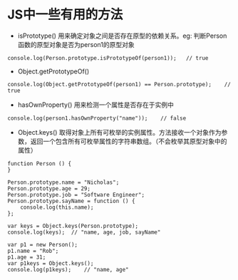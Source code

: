 # JS中一些有用的方法
+ isPrototype()
用来确定对象之间是否存在原型的依赖关系。eg:
判断Person函数的原型对象是否为person1的原型对象
```
console.log(Person.prototype.isPrototypeOf(person1));   // true
```
+ Object.getPrototypeOf()
```
console.log(Object.getPrototypeOf(person1) == Person.prototype);    // true
```
+ hasOwnProperty()
用来检测一个属性是否存在于实例中
```
console.log(person1.hasOwnProperty("name"));    // false
```
+ Object.keys()
取得对象上所有可枚举的实例属性。方法接收一个对象作为参数，返回一个包含所有可枚举属性的字符串数组。（不会枚举其原型对象中的属性）
```
function Person () {
}

Person.prototype.name = "Nicholas";
Person.prototype.age = 29;
Person.prototype.job = "Software Engineer";
Person.prototype.sayName = function () {
    console.log(this.name);
};

var keys = Object.keys(Person.prototype);
console.log(keys);  // "name, age, job, sayName"

var p1 = new Person();
p1.name = "Rob";
p1.age = 31;
var p1keys = Object.keys();
console.log(p1keys);    // "name, age"
```